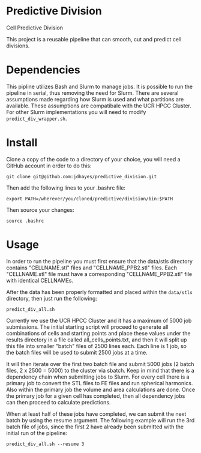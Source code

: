 # Predictive Division
Cell Predictive Division

This project is a reusable pipeline that can smooth, cut and predict cell divisions.

# Dependencies
This pipline utilizes Bash and Slurm to manage jobs. It is possible to run the pipeline in serial, thus removing the need for Slurm.
There are several assumptions made regarding how Slurm is used and what partitions are available.
These assumptions are compatibale with the UCR HPCC Cluster. For other Slurm implementations you will need to modify `predict_div_wrapper.sh`.

# Install
Clone a copy of the code to a directory of your choice, you will need a GitHub account in order to do this:
```
git clone git@github.com:jdhayes/predictive_division.git
```
Then add the following lines to your .bashrc file:
```
export PATH=/wherever/you/cloned/predictive/division/bin:$PATH
```
Then source your changes:
```
source .bashrc
```

# Usage
In order to run the pipeline you must first ensure that the data/stls directory contains "CELLNAME.stl" files and "CELLNAME_PPB2.stl" files.
Each "CELLNAME.stl" file must have a corresponding "CELLNAME_PPB2.stl" file with identical CELLNAMEs.

After the data has been properly formatted and placed within the ```data/stls``` directory, then just run the following:
```
predict_div_all.sh
```

Currently we use the UCR HPCC Cluster and it has a maximum of 5000 job submissions. The initial starting script will proceed to generate all combinations of cells and starting points and place these values under the results directory in a file called all_cells_points.txt, and then it will split up this file into smaller "batch" files of 2500 lines each. Each line is 1 job, so the batch files will be used to submit 2500 jobs at a time.

It will then iterate over the first two batch file and submit 5000 jobs (2 batch files, 2 x 2500 = 5000) to the cluster via sbatch.
Keep in mind that there is a dependency chain when submitting jobs to Slurm.
For every cell there is a primary job to convert the STL files to FE files and run spherical harmonics.
Also within the primary job the volume and area calculations are done.
Once the primary job for a given cell has completed, then all dependency jobs can then proceed to calculate predictions.

When at least half of these jobs have completed, we can submit the next batch by using the resume argument.
The following example will run the 3rd batch file of jobs, since the first 2 have already been submitted with the initial run of the pipeline:
```
predict_div_all.sh --resume 3
```

